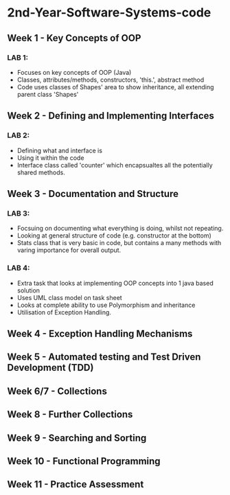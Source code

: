 # **2nd-Year-Software-Systems-code**

## Week 1 - Key Concepts of OOP

### LAB 1:
- Focuses on key concepts of OOP (Java)
- Classes, attributes/methods, constructors, 'this.', abstract method
- Code uses classes of Shapes' area to show inheritance, all extending parent class 'Shapes'

## Week 2 - Defining and Implementing Interfaces

### LAB 2:
- Defining what and interface is
- Using it within the code
- Interface class called 'counter' which encapsualtes all the potentially shared methods.

## Week 3 - Documentation and Structure

### LAB 3:
- Focsuing on documenting what everything is doing, whilst not repeating.
- Looking at general structure of code (e.g. constructor at the bottom)
- Stats class that is very basic in code, but contains a many methods with varing importance for overall output.
### LAB 4:
- Extra task that looks at implementing OOP concepts into 1 java based solution
- Uses UML class model on task sheet
- Looks at complete ability to use Polymorphism and inheritance
- Utilisation of Exception Handling.

## Week 4 - Exception Handling Mechanisms


## Week 5 - Automated testing and Test Driven Development (TDD)


## Week 6/7 - Collections


## Week 8 - Further Collections


## Week 9 - Searching and Sorting


## Week 10 - Functional Programming


## Week 11 - Practice Assessment

